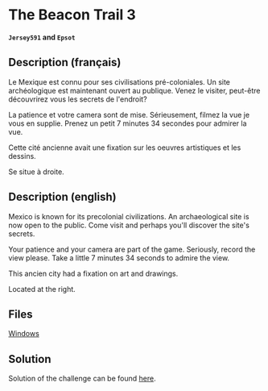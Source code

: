# The Beacon Trail 3

**`Jersey591` and `Epsot`**

## Description (français)

Le Mexique est connu pour ses civilisations pré-coloniales. Un site archéologique est maintenant ouvert au publique.
Venez le visiter, peut-être découvrirez vous les secrets de l'endroit?

La patience et votre camera sont de mise. Sérieusement, filmez la vue je vous en supplie.
Prenez un petit 7 minutes 34 secondes pour admirer la vue.

Cette cité ancienne avait une fixation sur les oeuvres artistiques et les dessins.

Se situe à droite.

## Description (english)

Mexico is known for its precolonial civilizations. An archaeological site is now open to the public.
Come visit and perhaps you'll discover the site's secrets.

Your patience and your camera are part of the game. Seriously, record the view please.
Take a little 7 minutes 34 seconds to admire the view.

This ancien city had a fixation on art and drawings.

Located at the right.

## Files
[Windows](https://mega.nz/folder/jS4w0L5a#9PCwn5DS8ATTYnPPjjF9Gw)

## Solution

Solution of the challenge can be found [here](solution/README.md).